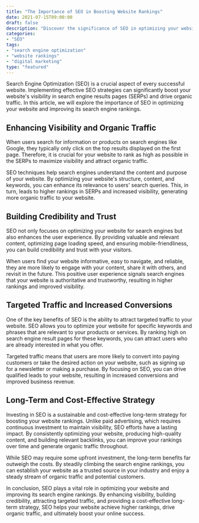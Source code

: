 ```yaml
---
title: "The Importance of SEO in Boosting Website Rankings"
date: 2021-07-15T09:00:00
draft: false
description: "Discover the significance of SEO in optimizing your website and improving its search engine rankings."
categories:
- "SEO"
tags:
- "search engine optimization"
- "website rankings"
- "digital marketing"
type: "featured"
---
```


Search Engine Optimization (SEO) is a crucial aspect of every successful website. Implementing effective SEO strategies can significantly boost your website's visibility in search engine results pages (SERPs) and drive organic traffic. In this article, we will explore the importance of SEO in optimizing your website and improving its search engine rankings.

## Enhancing Visibility and Organic Traffic

When users search for information or products on search engines like Google, they typically only click on the top results displayed on the first page. Therefore, it is crucial for your website to rank as high as possible in the SERPs to maximize visibility and attract organic traffic.

SEO techniques help search engines understand the content and purpose of your website. By optimizing your website's structure, content, and keywords, you can enhance its relevance to users' search queries. This, in turn, leads to higher rankings in SERPs and increased visibility, generating more organic traffic to your website.

## Building Credibility and Trust

SEO not only focuses on optimizing your website for search engines but also enhances the user experience. By providing valuable and relevant content, optimizing page loading speed, and ensuring mobile-friendliness, you can build credibility and trust with your visitors.

When users find your website informative, easy to navigate, and reliable, they are more likely to engage with your content, share it with others, and revisit in the future. This positive user experience signals search engines that your website is authoritative and trustworthy, resulting in higher rankings and improved visibility.

## Targeted Traffic and Increased Conversions

One of the key benefits of SEO is the ability to attract targeted traffic to your website. SEO allows you to optimize your website for specific keywords and phrases that are relevant to your products or services. By ranking high on search engine result pages for these keywords, you can attract users who are already interested in what you offer.

Targeted traffic means that users are more likely to convert into paying customers or take the desired action on your website, such as signing up for a newsletter or making a purchase. By focusing on SEO, you can drive qualified leads to your website, resulting in increased conversions and improved business revenue.

## Long-Term and Cost-Effective Strategy

Investing in SEO is a sustainable and cost-effective long-term strategy for boosting your website rankings. Unlike paid advertising, which requires continuous investment to maintain visibility, SEO efforts have a lasting impact. By consistently optimizing your website, producing high-quality content, and building relevant backlinks, you can improve your rankings over time and generate organic traffic throughout.

While SEO may require some upfront investment, the long-term benefits far outweigh the costs. By steadily climbing the search engine rankings, you can establish your website as a trusted source in your industry and enjoy a steady stream of organic traffic and potential customers.

In conclusion, SEO plays a vital role in optimizing your website and improving its search engine rankings. By enhancing visibility, building credibility, attracting targeted traffic, and providing a cost-effective long-term strategy, SEO helps your website achieve higher rankings, drive organic traffic, and ultimately boost your online success.
